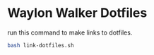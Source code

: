 # Waylon Walker Dotfiles

run this command to make links to dotfiles.

``` bash
bash link-dotfiles.sh
```
